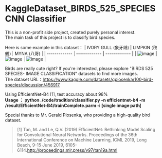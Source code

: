 # KaggleDataset_BIRDS_525_SPECIES CNN Classifier

This is a non-profit side project, created purely personal interest.  
The main task of this project is to classify bird species.

Here is some example in this dataset：
| IVORY GULL (象牙鷗) | LIMPKIN (秧鶴) | MYNA (八哥) |
| ------------- | ------------- | ------------- |
| ![image](https://github.com/SHENG-KAI-HUANG/KaggleDataset_BIRDS_525_SPECIES/blob/main/sampleImage/IVORY%20GULL_002.jpg)  | ![image](https://github.com/SHENG-KAI-HUANG/KaggleDataset_BIRDS_525_SPECIES/blob/main/sampleImage/LIMPKIN_003.jpg)   | ![image](https://github.com/SHENG-KAI-HUANG/KaggleDataset_BIRDS_525_SPECIES/blob/main/sampleImage/MYNA_010.jpg)  |

Birds are really cute right? If you're interested, please explore "BIRDS 525 SPECIES- IMAGE CLASSIFICATION" datasets to find more images.  
The dataset URL：https://www.kaggle.com/datasets/gpiosenka/100-bird-species/discussion/456917  
  
Using EfficientNet-B4 [1], test accuracy about 98%  
__Usage ： python ./code/tradition/classifier.py -n efficientnet-b4 -m /result/EfficientNet-B4/trainComplete.parm -i [single image path]__  
  
Special thanks to Mr. Gerald Piosenka, who providing a high-quality bird dataset.
> [1] Tan, M. and Le, Q.V. (2019) EfficientNet: Rethinking Model Scaling for Convolutional Neural Networks. Proceedings of the 36th International Conference on Machine Learning, ICML 2019, Long Beach, 9-15 June 2019, 6105-6114.http://proceedings.mlr.press/v97/tan19a.html
